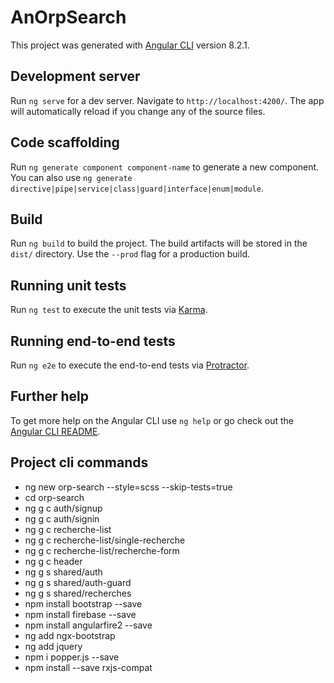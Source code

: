 # AnOrpSearch

This project was generated with [Angular CLI](https://github.com/angular/angular-cli) version 8.2.1.

## Development server

Run `ng serve` for a dev server. Navigate to `http://localhost:4200/`. The app will automatically reload if you change any of the source files.

## Code scaffolding

Run `ng generate component component-name` to generate a new component. You can also use `ng generate directive|pipe|service|class|guard|interface|enum|module`.

## Build

Run `ng build` to build the project. The build artifacts will be stored in the `dist/` directory. Use the `--prod` flag for a production build.

## Running unit tests

Run `ng test` to execute the unit tests via [Karma](https://karma-runner.github.io).

## Running end-to-end tests

Run `ng e2e` to execute the end-to-end tests via [Protractor](http://www.protractortest.org/).

## Further help

To get more help on the Angular CLI use `ng help` or go check out the [Angular CLI README](https://github.com/angular/angular-cli/blob/master/README.md).

## Project cli commands

- ng new orp-search --style=scss --skip-tests=true
- cd orp-search
- ng g c auth/signup
- ng g c auth/signin
- ng g c recherche-list
- ng g c recherche-list/single-recherche
- ng g c recherche-list/recherche-form
- ng g c header
- ng g s shared/auth
- ng g s shared/auth-guard
- ng g s shared/recherches
- npm install bootstrap --save
- npm install firebase --save
- npm install angularfire2 --save
- ng add ngx-bootstrap
- ng add jquery
- npm i popper.js --save
- npm install --save rxjs-compat 


